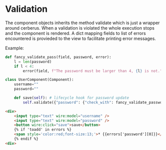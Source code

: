 # Validation

The component objects inherits the method validate which is just a wrapper around cerberus. When a validation is violated the whole execution stops and the component is rendered. A dict mapping fields to list of errors encountered is provieded to the view to facilitate printing error messages.

Example:

```python
def fancy_validate_pass(field, password, error):
    l = len(password)
    if l < 4:
        error(field, f"The password must be larger than 4, {l} is not.")

class UserComponent(Component):
    username=""
    password=""

    def save(self): # lifecycle hook for password update
        self.validate({"password": {"check_with": fancy_validate_password, "maxlength": 50}})
```

```html
<div>
    <input type="text" wire:model="username" />
    <input type="text" wire:model="password" />
    <button wire:click="save">save</button>
    {% if 'toadd' in errors %}
    <span style='color:red;font-size:13;'>* {{errors['password'][0]}}</span>
    {% endif %}
<div>
```